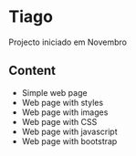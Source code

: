 # Tiago
Projecto iniciado em Novembro

## Content
* Simple web page
* Web page with styles
* Web page with images
* Web page with CSS
* Web page with javascript
* Web page with bootstrap


